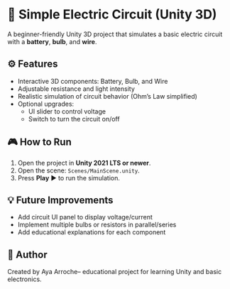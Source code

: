 # 🔌 Simple Electric Circuit (Unity 3D)

A beginner-friendly Unity 3D project that simulates a basic electric circuit with a **battery**, **bulb**, and **wire**.

## ⚙️ Features
- Interactive 3D components: Battery, Bulb, and Wire  
- Adjustable resistance and light intensity  
- Realistic simulation of circuit behavior (Ohm’s Law simplified)  
- Optional upgrades:
  - UI slider to control voltage
  - Switch to turn the circuit on/off

## 🎮 How to Run
1. Open the project in **Unity 2021 LTS or newer**.  
2. Open the scene: `Scenes/MainScene.unity`.  
3. Press **Play** ▶️ to run the simulation.  

## 💡 Future Improvements
- Add circuit UI panel to display voltage/current  
- Implement multiple bulbs or resistors in parallel/series  
- Add educational explanations for each component  

## 🧠 Author
Created by Aya Arroche– educational project for learning Unity and basic electronics.
